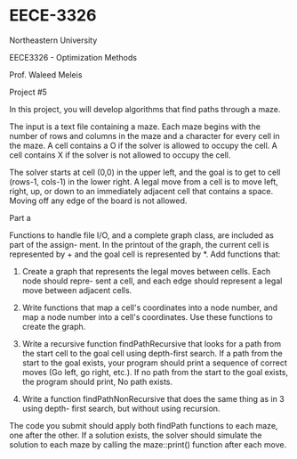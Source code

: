 EECE-3326
=========

Northeastern University

EECE3326 - Optimization Methods

Prof. Waleed Meleis

Project #5

In this project, you will develop algorithms that find paths through a maze.

The input is a text file containing a maze. Each maze begins with the number of rows and columns
in the maze and a character for every cell in the maze. A cell contains a O if the solver is allowed
to occupy the cell. A cell contains X if the solver is not allowed to occupy the cell.

The solver starts at cell (0,0) in the upper left, and the goal is to get to cell (rows-1, cols-1)
in the lower right. A legal move from a cell is to move left, right, up, or down to an immediately
adjacent cell that contains a space. Moving off any edge of the board is not allowed.

Part a

Functions to handle file I/O, and a complete graph class, are included as part of the assign-
ment. In the printout of the graph, the current cell is represented by + and the goal cell is
represented by *. Add functions that:

1. Create a graph that represents the legal moves between cells. Each node should repre-
sent a cell, and each edge should represent a legal move between adjacent cells.

2. Write functions that map a cell's coordinates into a node number, and map a node
number into a cell's coordinates. Use these functions to create the graph.

3. Write a recursive function findPathRecursive that looks for a path from the start
cell to the goal cell using depth-first search. If a path from the start to the goal exists,
your program should print a sequence of correct moves (Go left, go right, etc.). If
no path from the start to the goal exists, the program should print, No path exists.

4. Write a function findPathNonRecursive that does the same thing as in 3 using depth-
first search, but without using recursion.

The code you submit should apply both findPath functions to each maze, one after the
other. If a solution exists, the solver should simulate the solution to each maze by calling
the maze::print() function after each move.